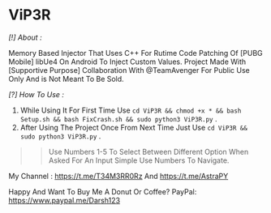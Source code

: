# ViP3R
*[!] About :*

Memory Based Injector That Uses C++ For Rutime Code Patching Of [PUBG Mobile] libUe4 On Android To Inject Custom Values.
Project Made With [Supportive Purpose] Collaboration With @TeamAvenger For Public Use Only And is Not Meant To Be Sold.

*[?] How To Use :*
1. While Using It For First Time Use `cd ViP3R && chmod +x * && bash Setup.sh && bash FixCrash.sh && sudo python3 ViP3R.py` .
2. After Using The Project Once From Next Time Just Use `cd ViP3R && sudo python3 ViP3R.py` .
>> Use Numbers 1-5 To Select Between Different Option When Asked For An Input Simple Use Numbers To Navigate.

My Channel : https://t.me/T34M3RR0Rz And https://t.me/AstraPY

Happy And Want To Buy Me A Donut Or Coffee? PayPal: https://www.paypal.me/Darsh123

